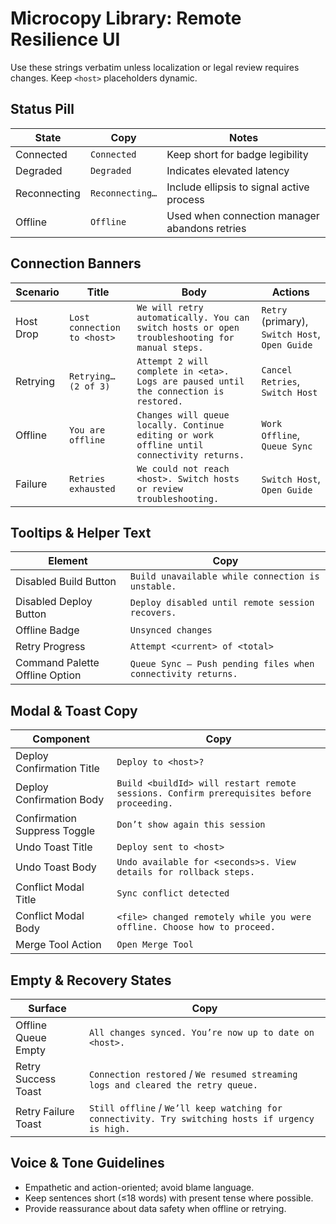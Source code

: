 # Microcopy Library: Remote Resilience UI

Use these strings verbatim unless localization or legal review requires changes. Keep `<host>` placeholders dynamic.

## Status Pill
| State | Copy | Notes |
|-------|------|-------|
| Connected | `Connected` | Keep short for badge legibility |
| Degraded | `Degraded` | Indicates elevated latency |
| Reconnecting | `Reconnecting…` | Include ellipsis to signal active process |
| Offline | `Offline` | Used when connection manager abandons retries |

## Connection Banners
| Scenario | Title | Body | Actions |
|----------|-------|------|---------|
| Host Drop | `Lost connection to <host>` | `We will retry automatically. You can switch hosts or open troubleshooting for manual steps.` | `Retry` (primary), `Switch Host`, `Open Guide` |
| Retrying | `Retrying… (2 of 3)` | `Attempt 2 will complete in <eta>. Logs are paused until the connection is restored.` | `Cancel Retries`, `Switch Host` |
| Offline | `You are offline` | `Changes will queue locally. Continue editing or work offline until connectivity returns.` | `Work Offline`, `Queue Sync` |
| Failure | `Retries exhausted` | `We could not reach <host>. Switch hosts or review troubleshooting.` | `Switch Host`, `Open Guide` |

## Tooltips & Helper Text
| Element | Copy |
|---------|------|
| Disabled Build Button | `Build unavailable while connection is unstable.` |
| Disabled Deploy Button | `Deploy disabled until remote session recovers.` |
| Offline Badge | `Unsynced changes` |
| Retry Progress | `Attempt <current> of <total>` |
| Command Palette Offline Option | `Queue Sync – Push pending files when connectivity returns.` |

## Modal & Toast Copy
| Component | Copy |
|-----------|------|
| Deploy Confirmation Title | `Deploy to <host>?` |
| Deploy Confirmation Body | `Build <buildId> will restart remote sessions. Confirm prerequisites before proceeding.` |
| Confirmation Suppress Toggle | `Don’t show again this session` |
| Undo Toast Title | `Deploy sent to <host>` |
| Undo Toast Body | `Undo available for <seconds>s. View details for rollback steps.` |
| Conflict Modal Title | `Sync conflict detected` |
| Conflict Modal Body | `<file> changed remotely while you were offline. Choose how to proceed.` |
| Merge Tool Action | `Open Merge Tool` |

## Empty & Recovery States
| Surface | Copy |
|---------|------|
| Offline Queue Empty | `All changes synced. You’re now up to date on <host>.` |
| Retry Success Toast | `Connection restored` / `We resumed streaming logs and cleared the retry queue.` |
| Retry Failure Toast | `Still offline` / `We’ll keep watching for connectivity. Try switching hosts if urgency is high.` |

## Voice & Tone Guidelines
- Empathetic and action-oriented; avoid blame language.
- Keep sentences short (≤18 words) with present tense where possible.
- Provide reassurance about data safety when offline or retrying.
